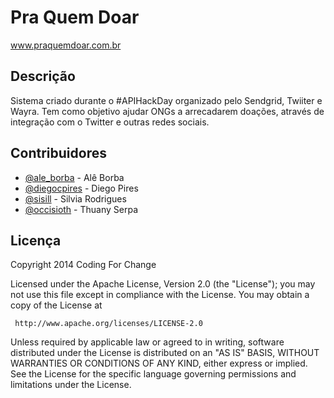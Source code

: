 Pra Quem Doar
============

www.praquemdoar.com.br

Descrição
---------
Sistema criado durante o #APIHackDay organizado pelo Sendgrid, Twiiter e Wayra.
Tem como objetivo ajudar ONGs a arrecadarem doações, através de integração com o Twitter e outras redes sociais.

Contribuidores
--------------

* [@ale_borba](http://twitter.com/ale_borba) - Alê Borba
* [@diegocpires](http://twitter.com/diegocpires) - Diego Pires
* [@sisill](http://twitter.com/sisill) - Silvia Rodrigues
* [@occisioth](http://twitter.com/occisioth) - Thuany Serpa

Licença
--------

Copyright 2014 Coding For Change

   Licensed under the Apache License, Version 2.0 (the "License");
   you may not use this file except in compliance with the License.
   You may obtain a copy of the License at

     http://www.apache.org/licenses/LICENSE-2.0

   Unless required by applicable law or agreed to in writing, software
   distributed under the License is distributed on an "AS IS" BASIS,
   WITHOUT WARRANTIES OR CONDITIONS OF ANY KIND, either express or implied.
   See the License for the specific language governing permissions and
   limitations under the License.

